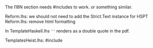 The I18N section needs #includes to work. or something similar.

Reform.lhs: we should not need to add the Strict.Text instance for HSPT
Reform.lhs: remove html formatting

In TemplateHaskell.lhs `''` renders as a double quote in the pdf.

TemplatesHeist.lhs: #include
